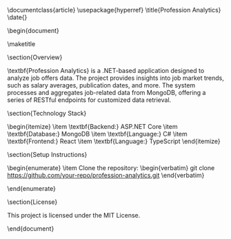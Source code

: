 \documentclass{article}
\usepackage{hyperref}
\title{Profession Analytics}
\date{}

\begin{document}

\maketitle

\section{Overview}

\textbf{Profession Analytics} is a .NET-based application designed to analyze job offers data. The project provides insights into job market trends, such as salary averages, publication dates, and more. The system processes and aggregates job-related data from MongoDB, offering a series of RESTful endpoints for customized data retrieval.


\section{Technology Stack}

\begin{itemize}
    \item \textbf{Backend:} ASP.NET Core
    \item \textbf{Database:} MongoDB
    \item \textbf{Language:} C\#
    \item \textbf{Frontend:} React 
    \item \textbf{Language:} TypeScript
\end{itemize}


\section{Setup Instructions}

\begin{enumerate}
    \item Clone the repository:
    \begin{verbatim}
    git clone https://github.com/your-repo/profession-analytics.git
    \end{verbatim}
    
   
\end{enumerate}

\section{License}

This project is licensed under the MIT License.

\end{document}
